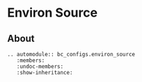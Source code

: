 # Environ Source

## About

```{eval-rst}
.. automodule:: bc_configs.environ_source
   :members:
   :undoc-members:
   :show-inheritance:
```
